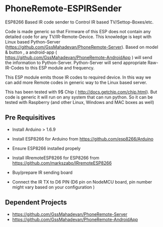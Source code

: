 # PhoneRemote-ESPIRSender
ESP8266 Based IR code sender to Control IR based TV/Settop-Boxes/etc. 

Code is made generic so that Firmware of this ESP does not contain any detailed code for any TV/IR-Remote-Device.
This knowledge is kept with Linux based Python-Server (https://github.com/GssMahadevan/PhoneRemote-Server). 
Based on model & button , a android-app ( https://github.com/GssMahadevan/PhoneRemote-AndroidApp ) will send the information 
to  Python-Server.  Python-Server will send appropriate Raw-IR-Codes to this ESP module and frequency. 

This ESP module emits those IR codes to required device. In this way we can add more Remote codes in generic way to the Linux based server.

This has been tested with 9$ Chip ( http://docs.getchip.com/chip.html). But code is generic it will run on any system that can
run python. So it can be tested with Raspberry (and other Linux, Windows and MAC boxes as well)


## Pre Requisitives
 * Install Arduino > 1.6.9
 * Install ESP8266 for Arduino from https://github.com/esp8266/Arduino
 * Ensure ESP8266 installed propely
 
 * Install IRremoteESP8266 for ESP8266 from https://github.com/markszabo/IRremoteESP8266
 
 * Buy/prepare IR sending board
 * Connect the IR TX to D6 PIN (D6 pin on NodeMCU board, pin number might vary based on your configuration )
 
## Dependent Projects
 * https://github.com/GssMahadevan/PhoneRemote-Server
 * https://github.com/GssMahadevan/PhoneRemote-AndroidApp
 


